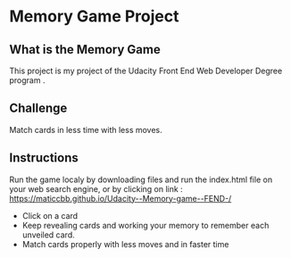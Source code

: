 # Memory Game Project

## What is the Memory Game
This project is my project of the Udacity Front End Web Developer Degree program .

## Challenge
Match cards in less time with less moves.

## Instructions
Run the game localy by downloading files and run the index.html file on your web search engine, or by clicking on link :  https://maticcbb.github.io/Udacity--Memory-game--FEND-/

* Click on a card
* Keep revealing cards and working your memory to remember each unveiled card.
* Match cards properly with less moves and in faster time


